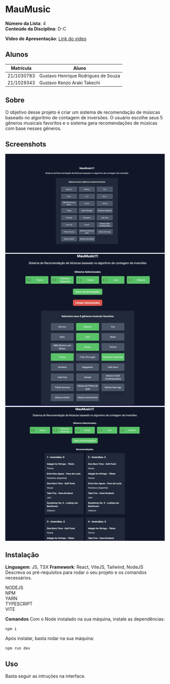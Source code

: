 # MauMusic

**Número da Lista**: 4<br>
**Conteúdo da Disciplina**: D-C<br>

**Vídeo de Apresentação**: [Link do vídeo](https://youtu.be/Qs2tlbX-72c)

## Alunos

| Matrícula  | Aluno                               |
| ---------- | ----------------------------------- |
| 21/1030783 | Gustavo Henrique Rodrigues de Souza |
| 21/1029343 | Gustavo Kenzo Araki Takechi         |

## Sobre

O objetivo desse projeto é criar um sistema de recomendação de músicas baseado no algoritmo de contagem de inversões. O usuário escolhe seus 5 gêneros musicais favoritos e o sistema gera recomendações de músicas com base nesses gêneros.

## Screenshots

![imagem1](/screenshots/1.png)
![imagem2](/screenshots/2.png)
![imagem3](/screenshots/3.png)

## Instalação

**Linguagem**: JS, TSX
**Framework**: React, ViteJS, Tailwind, NodeJS <br>
Descreva os pré-requisitos para rodar o seu projeto e os comandos necessários.

NODEJS <br />
NPM <br />
YARN <br />
TYPESCRIPT <br />
VITE <br />

**Comandos**
Com o Node instalado na sua máquina, instale as dependências: <br />

```
npm i
```

Após instalar, basta rodar na sua máquina: <br />

```
npm run dev
```

## Uso

Basta seguir as intruções na interface.

